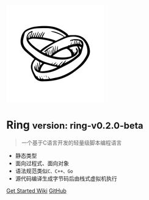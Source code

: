 <!-- _coverpage.md -->

![](./media/ring-logo-1.png)

# Ring <small>version: ring-v0.2.0-beta</small>

> 一个基于C语言开发的轻量级脚本编程语言
> 

- 静态类型
- 面向过程式、面向对象
- 语法规范类似```C、C++、Go```
- 源代码编译生成字节码后由栈式虚拟机执行

[Get Started Wiki](./README.md)
[GitHub](https://github.com/GeneralSandman/Ring)